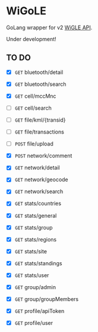 # WiGoLE

GoLang wrapper for v2 [WiGLE API](https://api.wigle.net/swagger#/Network_search_and_information_tools/detail_1).

Under development!

## TO DO
- [x] `GET` bluetooth/detail
- [x] `GET` bluetooth/search
- [x] `GET` cell/mccMnc
- [ ] `GET` cell/search
- [ ] `GET` file/kml/{transid}
- [ ] `GET` file/transactions
- [ ] `POST` file/upload
- [x] `POST` network/comment
- [x] `GET` network/detail
- [x] `GET` network/geocode
- [x] `GET` network/search
- [x] `GET` stats/countries
- [x] `GET` stats/general
- [x] `GET` stats/group
- [x] `GET` stats/regions
- [x] `GET` stats/site
- [x] `GET` stats/standings
- [x] `GET` stats/user
- [x] `GET` group/admin
- [x] `GET` group/groupMembers
- [x] `GET` profile/apiToken
- [x] `GET` profile/user
 
